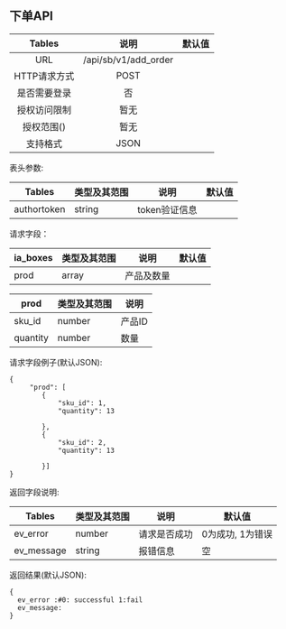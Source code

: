## 下单API


|  Tables  |          说明          | 默认值  |
| :------: | :------------------: | :--: |
|   URL    | /api/sb/v1/add_order |      |
| HTTP请求方式 |         POST         |      |
|  是否需要登录  |          否           |      |
|  授权访问限制  |          暂无          |      |
|  授权范围()  |          暂无          |      |
|   支持格式   |         JSON         |      |


表头参数:

| Tables      | 类型及其范围 | 说明        | 默认值  |
| ----------- | ------ | --------- | ---- |
| authortoken | string | token验证信息 |      |


请求字段：

| ia_boxes | 类型及其范围 | 说明    | 默认值  |
| -------- | ------ | ----- | ---- |
| prod     | array  | 产品及数量 |      |

| prod     | 类型及其范围 | 说明   |
| -------- | ------ | ---- |
| sku_id   | number | 产品ID |
| quantity | number | 数量   |


请求字段例子(默认JSON):
``` 
{
     "prod": [
      	{
      		"sku_id": 1,
      		"quantity": 13
      		
      	},
      	{
      		"sku_id": 2,
      		"quantity": 13
      		
      	}]
}
```


返回字段说明:

| Tables     | 类型及其范围 | 说明     | 默认值        |
| ---------- | ------ | ------ | ---------- |
| ev_error   | number | 请求是否成功 | 0为成功, 1为错误 |
| ev_message | string | 报错信息   | 空          |



返回结果(默认JSON):
```
{
  ev_error :#0: successful 1:fail
  ev_message:
}
```
